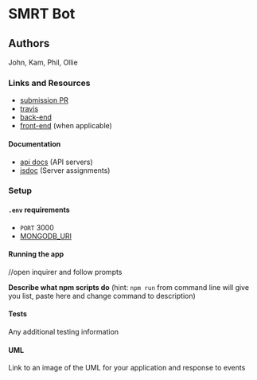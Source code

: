 # SMRT Bot

## Authors
John, Kam, Phil, Ollie


### Links and Resources
* [submission PR](http://xyz.com)
* [travis](https://travis-ci.org/SMRTbot)
* [back-end](https://smrtbot.herokuapp.com)
* [front-end](http://xyz.com) (when applicable)

#### Documentation
* [api docs](http://xyz.com) (API servers)
* [jsdoc](http://xyz.com) (Server assignments)

### Setup
#### `.env` requirements
* `PORT` 3000
* [MONGODB_URI](mongodb://heroku_x8t5gc5s:kj8u60bhkjr2r6v4mme5la18i7@ds149335.mlab.com:49335/heroku_x8t5gc5s)

#### Running the app
//open inquirer and follow prompts

**Describe what npm scripts do**
(hint: `npm run` from command line will give you list, paste here and change
command to description)
  
#### Tests
Any additional testing information

#### UML
Link to an image of the UML for your application and response to events
